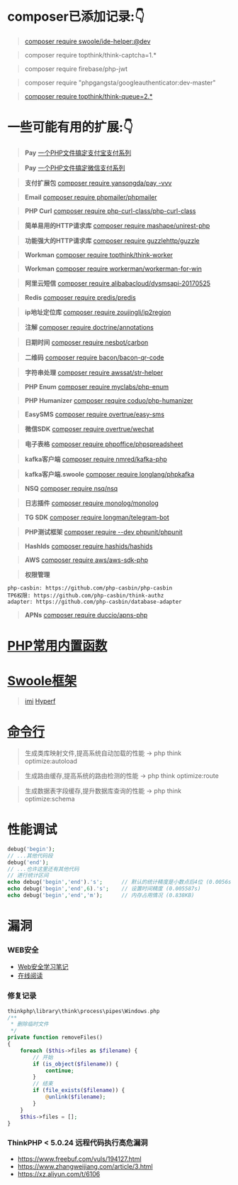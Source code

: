 # composer已添加记录:👇

> [composer require swoole/ide-helper:@dev](https://www.cnblogs.com/houdj/p/7730147.html)

> composer require topthink/think-captcha=1.*

> composer require firebase/php-jwt

> composer require "phpgangsta/googleauthenticator:dev-master"

> [composer require topthink/think-queue=2.*](https://www.cnblogs.com/gyfluck/p/14024580.html)

# 一些可能有用的扩展:👇

> **Pay** [一个PHP文件搞定支付宝支付系列](https://github.com/dedemao/alipay)

> **Pay** [一个PHP文件搞定微信支付系列](https://github.com/dedemao/weixinPay)

> **支付扩展包** [composer require yansongda/pay -vvv](https://github.com/yansongda/pay)

> **Email** [composer require phpmailer/phpmailer](https://packagist.org/packages/phpmailer/phpmailer)

> **PHP Curl** [composer require php-curl-class/php-curl-class](https://github.com/php-curl-class/php-curl-class)

> **简单易用的HTTP请求库** [composer require mashape/unirest-php](https://github.com/Kong/unirest-php)

> **功能强大的HTTP请求库** [composer require guzzlehttp/guzzle](https://blog.csdn.net/weixin_43967933/article/details/89094935)

> **Workman** [composer require topthink/think-worker](https://www.kancloud.cn/manual/thinkphp5/235128)

> **Workman** [composer require workerman/workerman-for-win](http://doc.workerman.net/install/install.html)

> **阿里云短信** [composer require alibabacloud/dysmsapi-20170525](https://help.aliyun.com/document_detail/215762.html?spm=a2c4g.11186623.6.661.8bdb40cdR45lKi)

> **Redis** [composer require predis/predis](http://packagist.p2hp.com/packages/predis/predis)

> **ip地址定位库** [composer require zoujingli/ip2region](https://github.com/zoujingli/ip2region)

> **注解** [composer require doctrine/annotations](https://hyperf.wiki/2.1/#/zh-cn/annotation)

> **日期时间** [composer require nesbot/carbon](https://www.cnblogs.com/qinsilandiao/p/10871551.html)

> **二维码** [composer require bacon/bacon-qr-code](https://github.com/Bacon/BaconQrCode)

> **字符串处理** [composer require awssat/str-helper](https://github.com/awssat/str-helper)

> **PHP Enum** [composer require myclabs/php-enum](https://github.com/myclabs/php-enum)

> **PHP Humanizer** [composer require coduo/php-humanizer](https://github.com/coduo/php-humanizer)

> **EasySMS** [composer require overtrue/easy-sms](https://github.com/overtrue/easy-sms)

> **微信SDK** [composer require overtrue/wechat](https://github.com/overtrue/wechat)

> **电子表格** [composer require phpoffice/phpspreadsheet](https://github.com/phpoffice/phpspreadsheet)

> **kafka客户端** [composer require nmred/kafka-php](https://github.com/weiboad/kafka-php)

> **kafka客户端.swoole** [composer require longlang/phpkafka](https://github.com/swoole/phpkafka)

> **NSQ** [composer require nsq/nsq](https://github.com/nsqphp/nsqphp)

> **日志插件** [composer require monolog/monolog](https://www.cnblogs.com/jiqing9006/p/9233417.html)

> **TG SDK** [composer require longman/telegram-bot](https://github.com/php-telegram-bot/core)

> **PHP测试框架** [composer require --dev phpunit/phpunit](http://www.phpunit.cn/)

> **HashIds** [composer require hashids/hashids](http://packagist.p2hp.com/packages/hashids/hashids)

> **AWS** [composer require aws/aws-sdk-php](https://docs.aws.amazon.com/zh_cn/sdk-for-php/index.html)

> **权限管理** 
```
php-casbin: https://github.com/php-casbin/php-casbin
TP6权限: https://github.com/php-casbin/think-authz
adapter: https://github.com/php-casbin/database-adapter
```

> **APNs** [composer require duccio/apns-php](https://github.com/immobiliare/ApnsPHP)

# [PHP常用内置函数](docs/一些笔记/PHP常用内置函数.md)

# [Swoole框架](https://www.swoole.com/)

> [imi](https://www.imiphp.com/)
> [Hyperf](https://www.hyperf.io/)

# [命令行](https://www.kancloud.cn/manual/thinkphp5/122951)

> 生成类库映射文件,提高系统自动加载的性能   -> php think optimize:autoload

> 生成路由缓存,提高系统的路由检测的性能     -> php think optimize:route

> 生成数据表字段缓存,提升数据库查询的性能   -> php think optimize:schema

# 性能调试

```php
debug('begin');
// ...其他代码段
debug('end');
// ...也许这里还有其他代码
// 进行统计区间
echo debug('begin','end').'s';      // 默认的统计精度是小数点后4位 (0.0056s)
echo debug('begin','end',6).'s';    // 设置时间精度 (0.005587s)
echo debug('begin','end','m');      // 内存占用情况 (0.838KB)
```

# 漏洞

### WEB安全
- [Web安全学习笔记](https://github.com/LyleMi/Learn-Web-Hacking)
- [在线阅读](https://websec.readthedocs.io/zh/latest/)

### 修复记录
```php
thinkphp\library\think\process\pipes\Windows.php
/**
 * 删除临时文件
 */
private function removeFiles()
{
    foreach ($this->files as $filename) {
        // 开始
        if (is_object($filename)) {
            continue;
        }
        // 结束
        if (file_exists($filename)) {
            @unlink($filename);
        }
    }
    $this->files = [];
}
```

### ThinkPHP < 5.0.24 远程代码执行高危漏洞
- https://www.freebuf.com/vuls/194127.html
- https://www.zhangweijiang.com/article/3.html
- https://xz.aliyun.com/t/6106